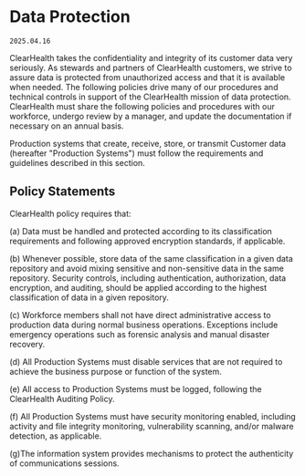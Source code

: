 # Data Protection

`2025.04.16`

ClearHealth takes the confidentiality and integrity of its customer data very
seriously. As stewards and partners of ClearHealth customers, we strive to
assure data is protected from unauthorized access and that it is available when
needed. The following policies drive many of our procedures and technical
controls in support of the ClearHealth mission of data protection. ClearHealth
must share the following policies and procedures with our workforce, undergo
review by a manager, and update the documentation if necessary on an annual
basis.

Production systems that create, receive, store, or transmit Customer data
(hereafter "Production Systems") must follow the requirements and guidelines
described in this section.

## Policy Statements

ClearHealth policy requires that:

(a) Data must be handled and protected according to its classification
requirements and following approved encryption standards, if applicable.

(b) Whenever possible, store data of the same classification in a given data
repository and avoid mixing sensitive and non-sensitive data in the same
repository. Security controls, including authentication, authorization, data
encryption, and auditing, should be applied according to the highest
classification of data in a given repository.

(c) Workforce members shall not have direct administrative access to production
data during normal business operations. Exceptions include emergency operations
such as forensic analysis and manual disaster recovery.

(d) All Production Systems must disable services that are not required to
achieve the business purpose or function of the system.

(e) All access to Production Systems must be logged, following the ClearHealth
Auditing Policy.

(f) All Production Systems must have security monitoring enabled, including
activity and file integrity monitoring, vulnerability scanning, and/or malware
detection, as applicable.

​​​(g)The information system provides mechanisms to protect the authenticity of
communications sessions.
